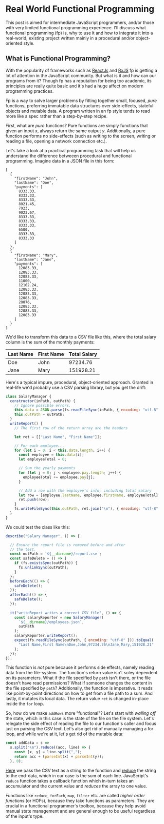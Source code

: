 # Real World Functional Programming

This post is aimed for intermediate JavaScript programmers, and/or those with very limited functional programming experience. I'll discuss what functional programming (fp) is, why to use it and how to integrate it into a real-world, existing project written mainly in a procedural and/or object-oriented style.

## What is Functional Programming?
With the popularity of frameworks such as [ReactJs](https://reactjs.org/) and [RxJS](https://rxjs-dev.firebaseapp.com/) fp is getting a lot of attention in the JavaScript community. But what is it and how can our programs from it? Though fp has a reputaiton for being too academic, its principles are really quite basic and it's had a huge affect on modern programming practices.

Fp is a way to solve larger problems by fitting together small, focused, *pure* functions, preferring immutable data structures over side-effects, stateful objects and mutable data. A program written in an fp style tends to read more like a spec rather than a step-by-step recipe.  

First, what are *pure* functions? Pure functions are simply functions that given an input *x*, always return the same output *y*. Additionally, a pure function performs no side-effects (such as writing to the screen, writing or reading a file, opening a network connection etc.). 

Let's take a look at a practical programming task that will help us understand the difference betweeen procedural and functional programming. Imagine data in a JSON file in this form:

```
[
  {
    "firstName": "John",
    "lastName": "Doe",
    "payments": [
      8333.33,
      8333.33,
      8333.33,
      8021.45,
      7023,
      9023.67,
      8333.33,
      8333.33,
      8333.33,
      6500,
      8333.33,
      8333.33
    ]
  },
  {
    "firstName": "Mary",
    "lastName": "Jane",
    "payments": [
      12083.33,
      12083.33,
      12083.33,
      11000,
      12102.24,
      12083.33,
      12083.33,
      12083.33,
      20076,
      12083.33,
      12083.33,
      12083.33
    ]
  }
]
```
We'd like to transform this data to a CSV file like this, where the total salary column is the sum of the monthly
payments:

| Last Name  | First Name | Total Salary
| ---------- | -----------| ------------
| Doe        | John       |  97234.76
| Jane       | Mary       | 151928.21


Here's a typical impure, procedural, object-oriented approach. Granted in real-life we'd probably use a CSV parsing library,
but you get the drift:

```js
class SalaryManager {
  constructor(inPath, outPath) {
    // Ignore possible errors.
    this.data = JSON.parse(fs.readFileSync(inPath, { encoding: "utf-8" }));
    this.outPath = outPath;
  }
  writeReport() {
    // The first row of the return array are the headers

    let ret = [["Last Name", "First Name"]];

    // For each employee...
    for (let i = 0; i < this.data.length; i++) {
      const employee = this.data[i];
      let employeeTotal = 0;

      // Sum the yearly payments
      for (let j = 0; j < employee.pay.length; j++) {
        employeeTotal += employee.pay[j];
      }

      // Add a row with the employee's info, including total salary
      let row = [employee.lastName, employee.firstName, employeeTotal];
      ret.push(row);
    }
    fs.writeFileSync(this.outPath, ret.join("\n"), { encoding: "utf-8" });
  }
}
```

We could test the class like this:

```js
describe("Salary Manager", () => {

  // Ensure the report file is removed before and after
  // the test.
  const outPath = `${__dirname}/report.csv`;
  const safeDelete = () => {
    if (fs.existsSync(outPath)) {
      fs.unlinkSync(outPath);
    }
  };
  beforeEach(() => {
    safeDelete();
  });
  afterEach(() => {
    safeDelete();
  });
  
  it("writeReport writes a correct CSV file", () => {
    const salaryReporter = new SalaryManager(
      `${__dirname}/employees.json`,
      outPath
    );
    salaryReporter.writeReport();
    expect(fs.readFileSync(outPath, { encoding: "utf-8" })).toEqual(
      "Last Name,First Name\nDoe,John,97234.76\nJane,Mary,151928.21"
    );
  });
});
```

This function is *not* pure because it performs side effects, namely reading data from the file-system. The function's return value isn't soley dependent on its parameters. What if the file specified by `path` isn't there, or the file doesn't have read permissions? What if someone changes the content in the file specified by `path`? Additionally, the function is imperative. It reads like point-by-point directions on how to get from a file path to a sum. And lastly, it mutates its local data. The return value `ret` is changed in-place inside the `for` loop.

So, how do we make `addRows` more "functional"? Let's start with *walling off* the state, which in this case is the state of the file on the file system. Let's relegate the side effect of reading the file to our function's caller and focus just on parsing the CSV text. Let's also get rid of manually managing a for loop, and while we're at it, let's get rid of the mutable data:

```js
const addData = s =>
  s.split("\n").reduce((acc, line) => {
    const [x, y] = line.split(",");
    return acc + (parseInt(x) + parseInt(y));
  }, 0);
```

[Here](src/add-rows-functional/index.test.js) we pass the CSV text as a string to the function and [reduce](https://developer.mozilla.org/en-US/docs/Web/JavaScript/Reference/Global_Objects/Array/reduce) the string to the end-data, which in our case is the sum of each line. JavaScript's `reduce` function takes a callback function which in-turn takes an accumulator and the current value and *reduces* the array to one value. 

Functions like `reduce`, `forEach`, `map`, `filter` etc. are called
*higher order functions* (or HOFs), because they take functions as parameters. They are crucial in a functional programmer's toolbox, because they help avoid manual state management and are general enough to be useful regardless of the input's type. 
